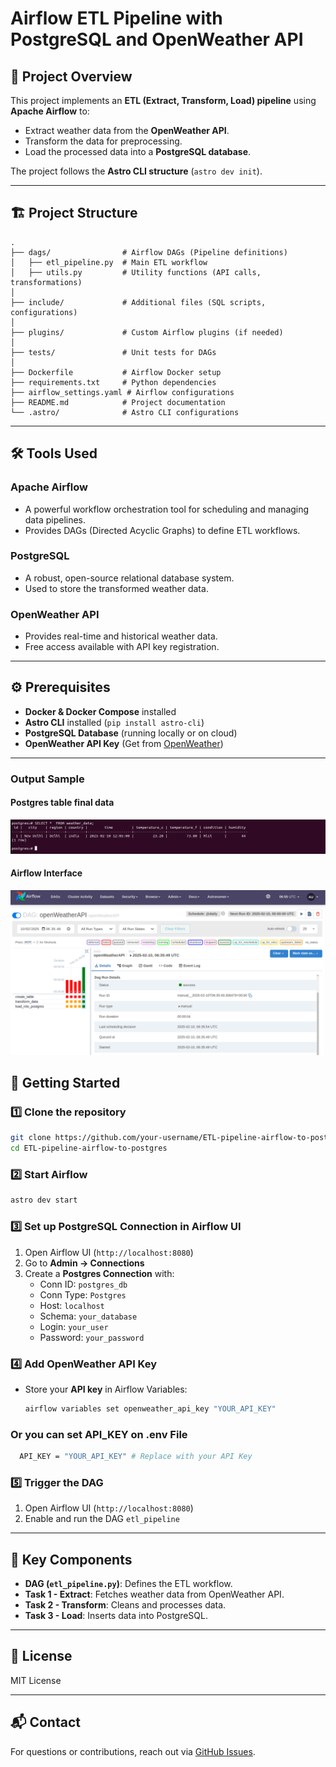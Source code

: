 # Airflow ETL Pipeline with PostgreSQL and OpenWeather API

## 📌 Project Overview
This project implements an **ETL (Extract, Transform, Load) pipeline** using **Apache Airflow** to:
- Extract weather data from the **OpenWeather API**.
- Transform the data for preprocessing.
- Load the processed data into a **PostgreSQL database**.

The project follows the **Astro CLI structure** (`astro dev init`).

---

## 🏗 Project Structure
```
.
├── dags/                # Airflow DAGs (Pipeline definitions)
│   ├── etl_pipeline.py  # Main ETL workflow
│   ├── utils.py         # Utility functions (API calls, transformations)
│
├── include/             # Additional files (SQL scripts, configurations)
│
├── plugins/             # Custom Airflow plugins (if needed)
│
├── tests/               # Unit tests for DAGs
│
├── Dockerfile           # Airflow Docker setup
├── requirements.txt     # Python dependencies
├── airflow_settings.yaml # Airflow configurations
├── README.md            # Project documentation
└── .astro/              # Astro CLI configurations
```

---

## 🛠️ Tools Used
### **Apache Airflow**
- A powerful workflow orchestration tool for scheduling and managing data pipelines.
- Provides DAGs (Directed Acyclic Graphs) to define ETL workflows.

### **PostgreSQL**
- A robust, open-source relational database system.
- Used to store the transformed weather data.

### **OpenWeather API**
- Provides real-time and historical weather data.
- Free access available with API key registration.

---

## ⚙️ Prerequisites
- **Docker & Docker Compose** installed
- **Astro CLI** installed (`pip install astro-cli`)
- **PostgreSQL Database** (running locally or on cloud)
- **OpenWeather API Key** (Get from [OpenWeather](https://openweathermap.org/api))

---

### Output Sample

#### Postgres table final data
<img src="img/sample.png">

#### Airflow Interface
<img src="img/sample2.png">

## 🚀 Getting Started
### 1️⃣ Clone the repository
```bash
git clone https://github.com/your-username/ETL-pipeline-airflow-to-postgres.git
cd ETL-pipeline-airflow-to-postgres
```

### 2️⃣ Start Airflow
```bash
astro dev start
```

### 3️⃣ Set up PostgreSQL Connection in Airflow UI
1. Open Airflow UI (`http://localhost:8080`)
2. Go to **Admin → Connections**
3. Create a **Postgres Connection** with:
   - Conn ID: `postgres_db`
   - Conn Type: `Postgres`
   - Host: `localhost`
   - Schema: `your_database`
   - Login: `your_user`
   - Password: `your_password`

### 4️⃣ Add OpenWeather API Key
- Store your **API key** in Airflow Variables:
  ```bash
  airflow variables set openweather_api_key "YOUR_API_KEY"
  ```
### Or you can set API_KEY on .env File
```bash
  API_KEY = "YOUR_API_KEY" # Replace with your API Key

```

### 5️⃣ Trigger the DAG
1. Open Airflow UI (`http://localhost:8080`)
2. Enable and run the DAG `etl_pipeline`

---

## 🔧 Key Components
- **DAG (`etl_pipeline.py`)**: Defines the ETL workflow.
- **Task 1 - Extract**: Fetches weather data from OpenWeather API.
- **Task 2 - Transform**: Cleans and processes data.
- **Task 3 - Load**: Inserts data into PostgreSQL.

---

## 📜 License
MIT License

---

## 📬 Contact
For questions or contributions, reach out via [GitHub Issues](https://github.com/your-username/ETL-pipeline-airflow-to-postgres/issues).

